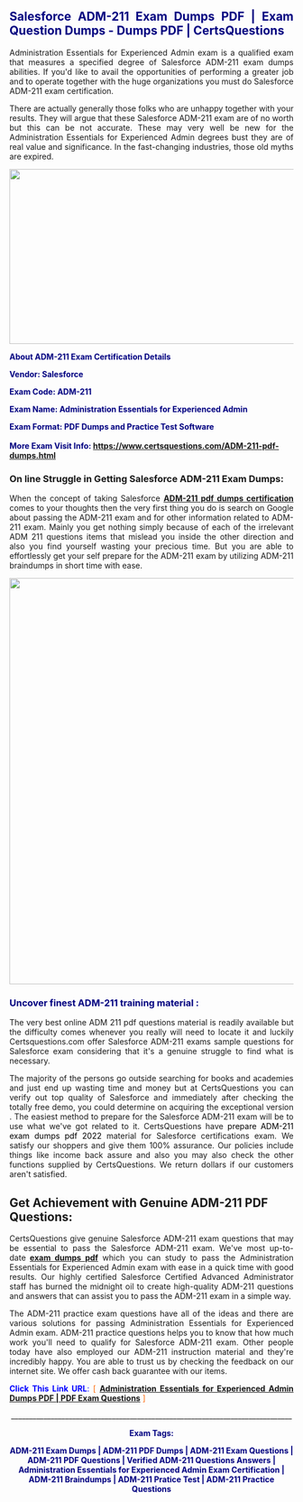 <h2 style="text-align: justify;"><span style="color: #000080;">Salesforce ADM-211 Exam Dumps PDF | Exam Question Dumps - Dumps PDF | CertsQuestions</span></h2>
<p style="text-align: justify;">Administration Essentials for Experienced Admin exam is a qualified exam that measures a specified degree of Salesforce  ADM-211 exam dumps abilities. If you'd like to avail the opportunities of performing a greater job and to operate together with the huge organizations you must do Salesforce ADM-211 exam certification.</p>
<p style="text-align: justify;">There are actually generally those folks who are unhappy together with your results. They will argue that these Salesforce  ADM-211 exam are of no worth but this can be not accurate. These may very well be new for the Administration Essentials for Experienced Admin degrees bust they are of real value and significance. In the fast-changing industries, those old myths are expired.</p>
<p><img style="display: block; margin-left: auto; margin-right: auto;" src="https://i.imgur.com/eaP4ae9.png" width="840" height="310" /></p>
<p><span style="color: #000080;"><strong>About ADM-211 Exam Certification Details</strong></span></p>
<p><span style="color: #000080;"><strong>Vendor: Salesforce<br /></strong></span></p>
<p><span style="color: #000080;"><strong>Exam Code: ADM-211</strong></span></p>
<p><span style="color: #000080;"><strong>Exam Name: Administration Essentials for Experienced Admin</strong></span></p>
<p><span style="color: #000080;"><strong>Exam Format: PDF Dumps and Practice Test Software<br /><br />More Exam Visit Info: <span style="color: #ff6600;"><a href="https://www.certsquestions.com/ADM-211-pdf-dumps.html">https://www.certsquestions.com/ADM-211-pdf-dumps.html</a></span></strong></span></p>
<h3>On line Struggle in Getting Salesforce ADM-211 Exam Dumps:</h3>
<p style="text-align: justify;">When the concept of taking Salesforce <a href="https://www.certsquestions.com/ADM-211-pdf-dumps.html"><strong> ADM-211 pdf dumps certification</strong></a> comes to your thoughts then the very first thing you do is search on Google about passing the ADM-211 exam and for other information related to ADM-211 exam. Mainly you get nothing simply because of each of the irrelevant ADM 211 questions items that mislead you inside the other direction and also you find yourself wasting your precious time. But you are able to effortlessly get your self prepare for the ADM-211 exam by utilizing ADM-211 braindumps in short time with ease.</p>
<p><a href="https://www.certsquestions.com/ADM-211-pdf-dumps.html"><img style="display: block; margin-left: auto; margin-right: auto;" src="https://i.imgur.com/pxhoKQ2.png" width="720" /></a></p>
<h3><span style="color: #000080;">Uncover finest  ADM-211 training material :</span></h3>
<p style="text-align: justify;">The very best online ADM 211 pdf questions material is readily available but the difficulty comes whenever you really will need to locate it and luckily Certsquestions.com offer Salesforce ADM-211 exams sample questions for Salesforce  exam considering that it's a genuine struggle to find what is necessary.</p>
<p style="text-align: justify;">The majority of the persons go outside searching for books and academies and just end up wasting time and money but at CertsQuestions you can verify out top quality of Salesforce  and immediately after checking the totally free demo, you could determine on acquiring the exceptional version . The easiest method to prepare for the Salesforce ADM-211 exam will be to use what we've got related to it. CertsQuestions have <span style="color: #000000;">prepare ADM-211 exam dumps pdf 2022</span> material for Salesforce certifications exam. We satisfy our shoppers and give them 100% assurance. Our policies include things like income back assure and also you may also check the other functions supplied by CertsQuestions. We return dollars if our customers aren't satisfied.</p>
<h2>Get Achievement with Genuine ADM-211 PDF Questions:</h2>
<p style="text-align: justify;">CertsQuestions give genuine Salesforce ADM-211 exam questions that may be essential to pass the Salesforce  ADM-211 exam. We've most up-to-date<strong>&nbsp;<a href="https://www.certsquestions.com/">exam dumps pdf</a></strong>&nbsp;which you can study to pass the Administration Essentials for Experienced Admin exam with ease in a quick time with good results. Our highly certified Salesforce Certified Advanced Administrator staff has burned the midnight oil to create high-quality ADM-211 questions and answers that can assist you to pass the ADM-211 exam in a simple way.</p>
<p style="text-align: justify;">The ADM-211 practice exam questions have all of the ideas and there are various solutions for passing Administration Essentials for Experienced Admin exam. ADM-211 practice questions helps you to know that how much work you'll need to qualify for Salesforce  ADM-211 exam. Other people today have also employed our ADM-211 instruction material and they're incredibly happy. You are able to trust us by checking the feedback on our internet site. We offer cash back guarantee with our items.</p>
<p style="text-align: justify;"><span style="color: #0000ff;"><strong>Click This Link URL</strong>:</span> <span style="color: #ff6600;">[ <strong><a href="https://www.certsquestions.com/salesforce-certified-advanced-administrator-certification.html">Administration Essentials for Experienced Admin Dumps PDF | PDF Exam Questions</a></strong> ]</span></p>
<p style="text-align: center;">______________________________________________________________________________</p>
<p style="text-align: center;"><span style="color: #000080;"><strong>Exam Tags:</strong></span></p>
<p style="text-align: center;"><span style="color: #000080;"><strong>ADM-211 Exam Dumps | ADM-211 PDF Dumps | ADM-211 Exam Questions | ADM-211 PDF Questions | Verified ADM-211 Questions Answers | Administration Essentials for Experienced Admin Exam Certification | ADM-211 Braindumps | ADM-211 Pratice Test | ADM-211 Practice Questions</strong></span></p>
